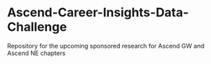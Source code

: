 # Ascend-Career-Insights-Data-Challenge
Repository for the upcoming sponsored research for Ascend GW and Ascend NE chapters
